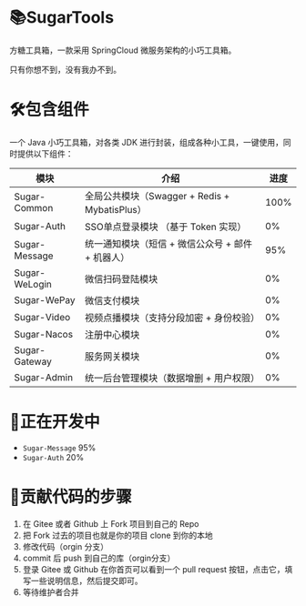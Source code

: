 # 📚SugarTools
方糖工具箱，一款采用 SpringCloud 微服务架构的小巧工具箱。

只有你想不到，没有我办不到。

# 🛠️包含组件
一个 Java 小巧工具箱，对各类 JDK 进行封装，组成各种小工具，一键使用，同时提供以下组件：

| 模块            | 介绍                                    | 进度   |
|---------------|---------------------------------------|------|
| Sugar-Common  | 全局公共模块（Swagger + Redis + MybatisPlus） | 100% |
| Sugar-Auth    | SSO单点登录模块 （基于 Token 实现）               | 0%   |
| Sugar-Message | 统一通知模块（短信 + 微信公众号 + 邮件 + 机器人）         | 95%  |
| Sugar-WeLogin | 微信扫码登陆模块                              | 0%   |
| Sugar-WePay   | 微信支付模块                                | 0%   |
| Sugar-Video   | 视频点播模块（支持分段加密 + 身份校验）                 | 0%   |
| Sugar-Nacos   | 注册中心模块                                | 0%   |
| Sugar-Gateway | 服务网关模块                                | 0%   |
| Sugar-Admin   | 统一后台管理模块（数据增删 + 用户权限）                 | 0%   | 

# 🎁正在开发中
- `Sugar-Message` 95%
- `Sugar-Auth` 20%


# 🧬贡献代码的步骤
1. 在 Gitee 或者 Github 上 Fork 项目到自己的 Repo
2. 把 Fork 过去的项目也就是你的项目 clone 到你的本地
3. 修改代码（orgin 分支）
4. commit 后 push 到自己的库（orgin分支）
5. 登录 Gitee 或 Github 在你首页可以看到一个 pull request 按钮，点击它，填写一些说明信息，然后提交即可。
6. 等待维护者合并